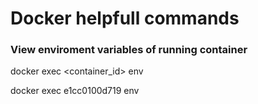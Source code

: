 # Docker helpfull commands 

### View enviroment variables of running container 
docker exec <container_id> env </p>
docker exec e1cc0100d719 env

